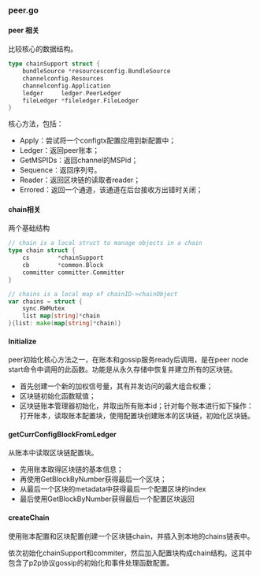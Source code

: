 ### peer.go

#### peer 相关

比较核心的数据结构。

```go
type chainSupport struct {
    bundleSource *resourcesconfig.BundleSource
    channelconfig.Resources
    channelconfig.Application
    ledger     ledger.PeerLedger
    fileLedger *fileledger.FileLedger
}
```

核心方法，包括：

* Apply：尝试将一个configtx配置应用到新配置中；
* Ledger：返回peer账本；
* GetMSPIDs：返回channel的MSPid；
* Sequence：返回序列号。
* Reader：返回区块链的读取者reader；
* Errored：返回一个通道，该通道在后台接收方出错时关闭；

#### chain相关

两个基础结构

```go
// chain is a local struct to manage objects in a chain
type chain struct {
    cs        *chainSupport
    cb        *common.Block
    committer committer.Committer
}

// chains is a local map of chainID->chainObject
var chains = struct {
    sync.RWMutex
    list map[string]*chain
}{list: make(map[string]*chain)}
```

#### Initialize

peer初始化核心方法之一，在账本和gossip服务ready后调用，是在peer node start命令中调用的此函数。功能是从永久存储中恢复并建立所有的区块链。

* 首先创建一个新的加权信号量，其有并发访问的最大组合权重；
* 区块链初始化函数赋值；
* 区块链账本管理器初始化，并取出所有账本id；针对每个账本进行如下操作：打开账本，读取账本配置块，使用配置块创建账本的区块链，初始化区块链。

#### getCurrConfigBlockFromLedger

从账本中读取区块链配置块。

* 先用账本取得区块链的基本信息；
* 再使用GetBlockByNumber获得最后一个区块；
* 从最后一个区块的metadata中获得最后一个配置区块的index
* 最后使用GetBlockByNumber获得最后一个配置区块返回

#### createChain

使用账本配置和区块配置创建一个区块链chain，并插入到本地的chains链表中。

依次初始化chainSupport和commiter，然后加入配置块构成chain结构。这其中包含了p2p协议gossip的初始化和事件处理函数配置。





